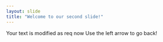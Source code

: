 ```yaml
---
layout: slide
title: "Welcome to our second slide!"
---
```

Your text is modified as req now
Use the left arrow to go back!
